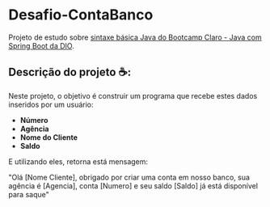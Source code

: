# Desafio-ContaBanco
Projeto de estudo sobre [sintaxe básica Java do Bootcamp Claro - Java com Spring Boot da DIO](https://github.com/digitalinnovationone/trilha-java-basico/tree/main/desafios/sintaxe).

## Descrição do projeto :coffee::

Neste projeto, o objetivo é construir um programa que recebe estes dados inseridos por um usuário:
- **Número**
- **Agência**
- **Nome do Cliente**
- **Saldo**

E utilizando eles, retorna está mensagem:

"Olá [Nome Cliente], obrigado por criar uma conta em nosso banco, sua agência é [Agencia], conta [Numero] e seu saldo [Saldo] já está disponível para saque"

